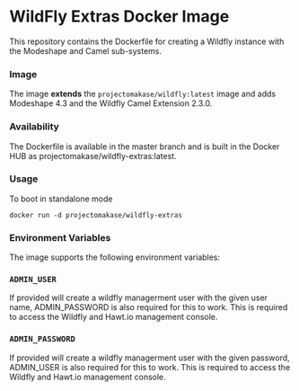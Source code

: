 # WildFly Extras Docker Image #

This repository contains the Dockerfile for creating a Wildfly instance with the Modeshape and Camel sub-systems.

### Image ###

The image **extends** the `projectomakase/wildfly:latest` image and adds Modeshape 4.3 and the Wildfly Camel Extension 2.3.0.

### Availability ###

The Dockerfile is available in the master branch and is built in the Docker HUB as projectomakase/wildfly-extras:latest.

### Usage ###

To boot in standalone mode

    docker run -d projectomakase/wildfly-extras

### Environment Variables ###

The image supports the following environment variables:

### `ADMIN_USER`

If provided will create a wildfly managerment user with the given user name, ADMIN_PASSWORD is also required for this to work. This is required to access the Wildfly and Hawt.io management console.

### `ADMIN_PASSWORD`

If provided will create a wildfly managerment user with the given password, ADMIN_USER is also required for this to work. This is required to access the Wildfly and Hawt.io management console.
